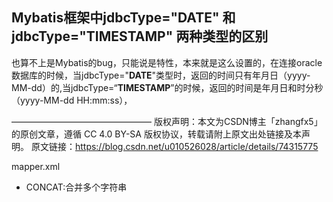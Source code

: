 ## Mybatis框架中jdbcType="DATE" 和 jdbcType="TIMESTAMP" 两种类型的区别

 也算不上是Mybatis的bug，只能说是特性，本来就是这么设置的，在连接oracle数据库的时候，当jdbcType="**DATE**"类型时，返回的时间只有年月日（yyyy-MM-dd）的,当jdbcType=“**TIMESTAMP**”的时候，返回的时间是年月日和时分秒（yyyy-MM-dd HH:mm:ss），

————————————————
版权声明：本文为CSDN博主「zhangfx5」的原创文章，遵循 CC 4.0 BY-SA 版权协议，转载请附上原文出处链接及本声明。
原文链接：https://blog.csdn.net/u010526028/article/details/74315775

mapper.xml

-  CONCAT:合并多个字符串 

